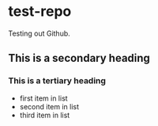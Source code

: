 # test-repo
Testing out Github.

## This is a secondary heading
### This is a tertiary heading

* first item in list
* second item in list
* third item in list
